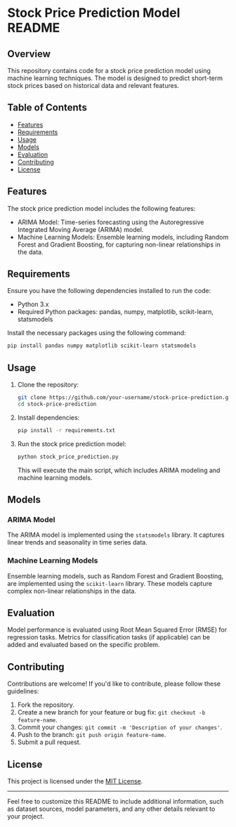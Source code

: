 # Stock Price Prediction Model README

## Overview

This repository contains code for a stock price prediction model using machine learning techniques. The model is designed to predict short-term stock prices based on historical data and relevant features.

## Table of Contents

- [Features](#features)
- [Requirements](#requirements)
- [Usage](#usage)
- [Models](#models)
- [Evaluation](#evaluation)
- [Contributing](#contributing)
- [License](#license)

## Features

The stock price prediction model includes the following features:

- ARIMA Model: Time-series forecasting using the Autoregressive Integrated Moving Average (ARIMA) model.
- Machine Learning Models: Ensemble learning models, including Random Forest and Gradient Boosting, for capturing non-linear relationships in the data.

## Requirements

Ensure you have the following dependencies installed to run the code:

- Python 3.x
- Required Python packages: pandas, numpy, matplotlib, scikit-learn, statsmodels

Install the necessary packages using the following command:

```bash
pip install pandas numpy matplotlib scikit-learn statsmodels
```

## Usage

1. Clone the repository:

   ```bash
   git clone https://github.com/your-username/stock-price-prediction.git
   cd stock-price-prediction
   ```

2. Install dependencies:

   ```bash
   pip install -r requirements.txt
   ```

3. Run the stock price prediction model:

   ```bash
   python stock_price_prediction.py
   ```

   This will execute the main script, which includes ARIMA modeling and machine learning models.

## Models

### ARIMA Model

The ARIMA model is implemented using the `statsmodels` library. It captures linear trends and seasonality in time series data.

### Machine Learning Models

Ensemble learning models, such as Random Forest and Gradient Boosting, are implemented using the `scikit-learn` library. These models capture complex non-linear relationships in the data.

## Evaluation

Model performance is evaluated using Root Mean Squared Error (RMSE) for regression tasks. Metrics for classification tasks (if applicable) can be added and evaluated based on the specific problem.

## Contributing

Contributions are welcome! If you'd like to contribute, please follow these guidelines:

1. Fork the repository.
2. Create a new branch for your feature or bug fix: `git checkout -b feature-name`.
3. Commit your changes: `git commit -m 'Description of your changes'`.
4. Push to the branch: `git push origin feature-name`.
5. Submit a pull request.

## License

This project is licensed under the [MIT License](LICENSE).

---

Feel free to customize this README to include additional information, such as dataset sources, model parameters, and any other details relevant to your project.
